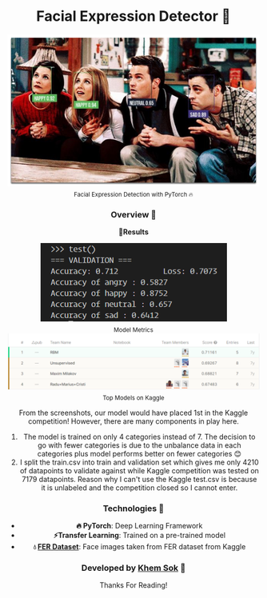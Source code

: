<div align="center">
<h1>Facial Expression Detector 🙌</h1>
<div>
<img src="static/output_friends2.jpg"/>
<div>
<sub>Facial Expression Detection with PyTorch 🔥</sub>
</div>

### Overview 🎯

**🔢Results**

<div>
<img src="static/model_metrics.PNG"/>
<div>
<sub>Model Metrics</sub>
<div>
<img src="static/fer_model_comparison.PNG"/>
<div>
<sub>Top Models on Kaggle</sub>

From the screenshots, our model would have placed 1st in the Kaggle competition! However, there are many components in play here.

1. The model is trained on only 4 categories instead of 7. The decision to go with fewer categories is due to the unbalance data in each categories plus model performs better on fewer categories 😊
2. I split the train.csv into train and validation set which gives me only 4210 of datapoints to validate against while Kaggle competition was tested on 7179 datapoints. Reason why I can't use the Kaggle test.csv is because it is unlabeled and the competition closed so I cannot enter.

### Technologies 🔨

- **🔥 PyTorch**: Deep Learning Framework
- **⚡Transfer Learning**: Trained on a pre-trained model
- **💧 [FER Dataset](https://www.kaggle.com/c/challenges-in-representation-learning-facial-expression-recognition-challenge)**: Face images taken from FER dataset from Kaggle

### Developed by [Khem Sok](https://github.com/khemsok) 🧐

Thanks For Reading!
